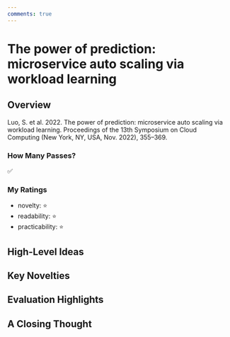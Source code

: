 ```yaml
---
comments: true
---
```


# The power of prediction: microservice auto scaling via workload learning

## Overview 

<!-- tile, authors, venue -->

Luo, S. et al. 2022. The power of prediction: microservice auto scaling via workload learning. Proceedings of the 13th Symposium on Cloud Computing (New York, NY, USA, Nov. 2022), 355–369.

### How Many Passes? 

<!-- just a quick indication of my understanding of the paper -->

:white_check_mark:


<!-- personal ratings, max: five stars-->

### My Ratings 

- novelty: :star:
- readability: :star:
- practicability: :star:

## High-Level Ideas 


## Key Novelties 


## Evaluation Highlights 



## A Closing Thought 